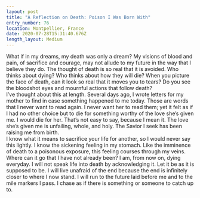 ```yaml
---
layout: post
title: "A Reflection on Death: Poison I Was Born With"
entry_number: 76
location: Montpellier, France
date: 2020-07-28T15:31:40.676Z
length_layout: Medium
---
```

What if in my dreams, my death was only a dream? My visions of blood and pain, of sacrifice and courage, may not allude to my future in the way that I believe they do. The thought of death is so real that it is avoided. Who thinks about dying? Who thinks about how they will die? When you picture the face of death, can it look so real that it moves you to tears? Do you see the bloodshot eyes and mournful actions that follow death?\
I’ve thought about this at length. Several days ago, I wrote letters for my mother to find in case something happened to me today. Those are words that I never want to read again. I never want her to read them; yet it felt as if I had no other choice but to die for something worthy of the love she’s given me. I would die for her. That’s not easy to say, because I mean it. The love she’s given me is unfailing, whole, and holy. The Savior I seek has been raising me from birth.\
I know what it means to sacrifice your life for another, so I would never say this lightly. I know the sickening feeling in my stomach. Like the imminence of death to a poisonous exposure, this feeling courses through my veins. Where can it go that I have not already been? I am, from now on, dying everyday. I will not speak life into death by acknowledging it. Let it be as it is supposed to be. I will live unafraid of the end because the end is infinitely closer to where I now stand. I will run to the future laid before me and to the mile markers I pass. I chase as if there is something or someone to catch up to.